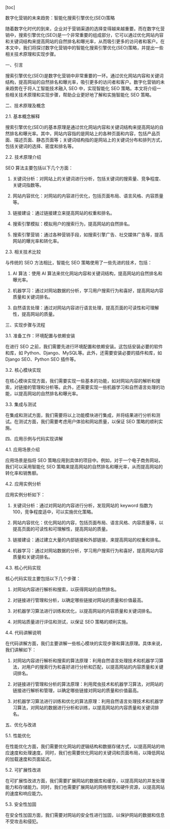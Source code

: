 
[toc]                    
                
                
数字化营销的未来趋势：智能化搜索引擎优化(SEO)策略

随着数字化时代的到来，企业对于营销渠道的选择变得越来越重要。而在数字化营销中，搜索引擎优化(SEO)是一个非常重要的组成部分，它可以通过优化网站内容和关键词结构来提高网站的自然排名和曝光率，从而吸引更多的访问者和客户。在本文中，我们将探讨数字化营销中的智能化搜索引擎优化(SEO)策略，并提出一些相关技术原理和实现步骤。

一、引言

搜索引擎优化(SEO)是数字化营销中非常重要的一环。通过优化网站内容和关键词结构，提高网站的自然排名和曝光率，吸引更多的访问者和客户。数字化营销的未来趋势在于将人工智能技术融入 SEO 中，实现智能化 SEO 策略。本文将介绍一些相关技术原理和实现步骤，帮助企业更好地了解和实施智能化 SEO 策略。

二、技术原理及概念

2.1. 基本概念解释

搜索引擎优化(SEO)的基本原理是通过优化网站内容和关键词结构来提高网站的自然排名和曝光率。其中，网站内容指的是网站上的各种页面和内容，包括产品页面、描述页面、静态页面等；关键词结构指的是网站上的关键词分布和排列方式，包括关键词的选择、密度和排名等。

2.2. 技术原理介绍

SEO 算法主要包括以下几个方面：

1. 关键词分析：对网站上的关键词进行分析，包括关键词的搜索量、竞争程度、关键词指数等。

2. 网站内容优化：对网站的内容进行优化，包括页面布局、语言风格、内容质量等。

3. 链接建设：通过链接建立来提高网站的权重和排名。

4. 搜索引擎模拟：模拟用户的搜索行为，提高网站的自然排名。

5. 搜索引擎营销：通过各种营销手段，如搜索引擎广告、社交媒体广告等，提高网站的曝光率和转化率。

2.3. 相关技术比较

与传统的 SEO 方法相比，智能化 SEO 策略使用了一些先进的技术，包括：

1. AI 算法：使用 AI 算法来优化网站内容和关键词结构，提高网站的自然排名和曝光率。

2. 机器学习：通过对网站数据的分析，学习用户搜索行为和喜好，提高网站内容质量和关键词排名。

3. 自然语言处理：通过对网站内容进行语言处理，提高页面的可读性和可理解性，提高网站的质量。

三、实现步骤与流程

3.1. 准备工作：环境配置与依赖安装

在进行 SEO 之前，我们需要先进行环境配置和依赖安装。这包括安装必要的软件和库，如 Python、Django、MySQL等。此外，还需要安装必要的插件和库，如 Django SEO、Python SEO 插件等。

3.2. 核心模块实现

在核心模块实现方面，我们需要实现一些基本的功能，如对网站内容的解析和搜索，对链接的管理和分析等。此外，还需要实现一些机器学习和自然语言处理的功能，以提高网站的自然排名和曝光率。

3.3. 集成与测试

在集成和测试方面，我们需要将以上功能模块进行集成，并将结果进行分析和测试。在测试方面，我们需要考虑用户体验和网站质量，以保证 SEO 策略的顺利实施。

四、应用示例与代码实现讲解

4.1. 应用场景介绍

应用场景是指将 SEO 策略应用到具体的项目中。例如，对于一个电子商务网站，我们可以采用智能化 SEO 策略来提高网站的自然排名和曝光率，从而提高网站的转化率和销售额。

4.2. 应用实例分析

应用实例分析如下：

1. 关键词分析：通过对网站的内容进行分析，发现网站的 keyword 指数为 100，竞争程度适中，可以实施优化策略。

2. 网站内容优化：优化网站的内容，包括页面布局、语言风格、内容质量等，以提高页面的可读性和可理解性，提高网站的质量。

3. 链接建设：通过建立大量的内部链接和外部链接，来提高网站的权重和排名。

4. 机器学习：通过对网站数据的分析，学习用户搜索行为和喜好，提高网站内容质量和关键词排名。

4.3. 核心代码实现

核心代码实现主要包括以下几个步骤：

1. 对网站内容进行解析和搜索，以获得网站的自然排名。

2. 对链接进行管理和分析，以确定哪些链接对网站的质量和价值最高。

3. 对机器学习算法进行训练和优化，以提高网站的内容质量和关键词排名。

4. 对网站质量进行评估和测试，以保证 SEO 策略的顺利实施。

4.4. 代码讲解说明

在代码讲解方面，我们主要讲解一些核心模块的实现步骤和算法原理。具体来说，我们讲解如下：

1. 对网站内容进行解析和搜索的算法原理：利用自然语言处理技术和机器学习算法，对用户的搜索行为和喜好进行分析和匹配，以提高网站的内容质量和关键词排名。

2. 对链接进行管理和分析的算法原理：利用爬虫技术和机器学习算法，对网站的链接进行解析和管理，以确定哪些链接对网站的质量和价值最高。

3. 对机器学习算法进行训练和优化的算法原理：利用自然语言处理技术和机器学习算法，对网站的数据进行分析和训练，以提高网站的内容质量和关键词排名。

五、优化与改进

5.1. 性能优化

在性能优化方面，我们需要优化网站的逻辑结构和数据存储方式，以提高网站的响应速度和处理速度。同时，我们也需要优化网站的关键词和页面布局，以降低网站的加载速度和页面延迟。

5.2. 可扩展性改进

在可扩展性改进方面，我们需要扩展网站的数据库和缓存，以提高网站的并发处理能力和存储能力。同时，我们也需要扩展网站的网络带宽和硬件资源，以提高网站的速度和响应能力。

5.3. 安全性加固

在安全性加固方面，我们需要对网站的安全性进行加固，以保护网站的数据和信息不受攻击和侵犯。

